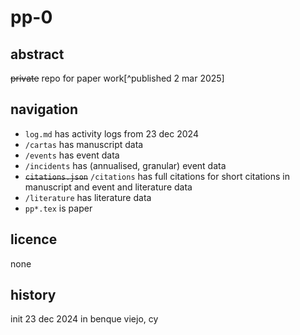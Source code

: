 # pp-0
## abstract
~~private~~ repo for paper work[^published 2 mar 2025]
## navigation
- `log.md` has activity logs from 23 dec 2024
- `/cartas` has manuscript data
- `/events` has event data
- `/incidents` has (annualised, granular) event data
- ~~`citations.json`~~ `/citations` has full citations for short citations in manuscript and event and literature data
- `/literature` has literature data
- `pp*.tex` is paper
## licence
none
## history
init 23 dec 2024 in benque viejo, cy
